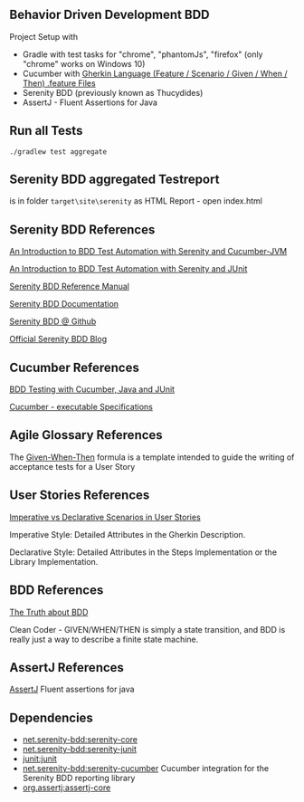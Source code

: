 ## Behavior Driven Development BDD

Project Setup with

- Gradle with test tasks for "chrome", "phantomJs", "firefox" (only "chrome" works on Windows 10)
- Cucumber with [Gherkin Language (Feature / Scenario / Given / When / Then) .feature Files](https://github.com/cucumber/cucumber/wiki/Gherkin)
- Serenity BDD (previously known as Thucydides)
- AssertJ - Fluent Assertions for Java

## Run all Tests

`./gradlew test aggregate`

## Serenity BDD aggregated Testreport

is in folder `target\site\serenity` as HTML Report - open index.html

## Serenity BDD References

[An Introduction to BDD Test Automation with Serenity and Cucumber-JVM](http://thucydides.info/docs/articles/an-introduction-to-serenity-bdd-with-cucumber.html)

[An Introduction to BDD Test Automation with Serenity and JUnit](https://dzone.com/articles/introduction-bdd-test)

[Serenity BDD Reference Manual](http://www.thucydides.info/docs/serenity/)

[Serenity BDD Documentation](http://www.thucydides.info/#/documentation)

[Serenity BDD @ Github](https://github.com/serenity-bdd)

[Official Serenity BDD Blog](https://thucydides-webtests.com/)

## Cucumber References

[BDD Testing with Cucumber, Java and JUnit](http://www.hascode.com/2014/12/bdd-testing-with-cucumber-java-and-junit/)

[Cucumber - executable Specifications](https://cucumber.io/)

## Agile Glossary References

The [Given-When-Then](https://www.agilealliance.org/glossary/gwt/) formula is a template intended to guide the writing of acceptance tests for a User Story

## User Stories References

[Imperative vs Declarative Scenarios in User Stories](http://benmabey.com/2008/05/19/imperative-vs-declarative-scenarios-in-user-stories.html)

Imperative Style: Detailed Attributes in the Gherkin Description.

Declarative Style: Detailed Attributes in the Steps Implementation or the Library Implementation.

## BDD References

[The Truth about BDD](https://sites.google.com/site/unclebobconsultingllc/the-truth-about-bdd)

Clean Coder - GIVEN/WHEN/THEN is simply a state transition, and BDD is really just a way to describe a finite state machine.

## AssertJ References 

[AssertJ](http://joel-costigliola.github.io/assertj/) Fluent assertions for java

## Dependencies
- [net.serenity-bdd:serenity-core](https://bintray.com/serenity/maven/serenity-core)
- [net.serenity-bdd:serenity-junit](https://mvnrepository.com/artifact/net.serenity-bdd/serenity-junit)
- [junit:junit](https://bintray.com/bintray/jcenter/junit%3Ajunit)
- [net.serenity-bdd:serenity-cucumber](https://bintray.com/serenity/maven/serenity-cucumber) Cucumber integration for the Serenity BDD reporting library
- [org.assertj:assertj-core](https://bintray.com/bintray/jcenter/org.assertj%3Aassertj-core)
